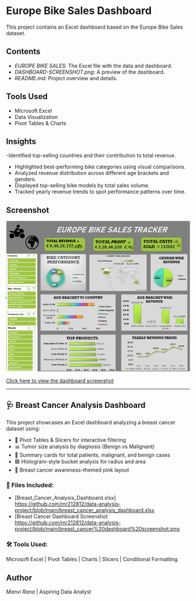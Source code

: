 # Europe Bike Sales Dashboard

This project contains an Excel dashboard based on the Europe Bike Sales dataset.

## Contents

- *EUROPE BIKE SALES*: The Excel file with the data and dashboard.
- *DASHBOARD-SCREENSHOT.png*: A preview of the dashboard.
- *README.md*: Project overview and details.

## Tools Used

- Microsoft Excel
- Data Visualization
- Pivot Tables & Charts

## Insights

-Identified top-selling countries and their contribution to total revenue.
- Highlighted best-performing bike categories using visual comparisons.
- Analyzed revenue distribution across different age brackets and genders.
- Displayed top-selling bike models by total sales volume.
- Tracked yearly revenue trends to spot performance patterns over time.
  
 
## Screenshot

![Dashboard](DASHBOARD-SCREENSHOT.png)

[Click here to view the dashboard screenshot](DASHBOARD-SCREENSHOT.png)

 
---

## 🩺 Breast Cancer Analysis Dashboard

This project showcases an Excel dashboard analyzing a breast cancer dataset using:

- 🎯 Pivot Tables & Slicers for interactive filtering  
- 📊 Tumor size analysis by diagnosis (Benign vs Malignant)  
- 🧮 Summary cards for total patients, malignant, and benign cases  
- 🟪 Histogram-style bucket analysis for radius and area  
- 💖 Breast cancer awareness–themed pink layout

### 🔗 Files Included:
- [Breast_Cancer_Analysis_Dashboard.xlsx] https://github.com/mr212812/data-analysis-project/blob/main/breast_cancer_analysis_dashboard.xlsx
- [Breast Cancer Dashboard Screenshot https://github.com/mr212812/data-analysis-project/blob/main/breast_cancer%20dashboard%20screenshot.png

### 🛠 Tools Used:
Microsoft Excel | Pivot Tables | Charts | Slicers | Conditional Formatting

## Author
*Manvi Rana* | Aspiring Data Analyst 
